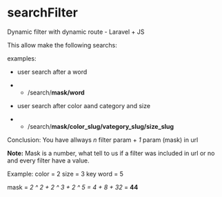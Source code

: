 # searchFilter
Dynamic filter with dynamic route - Laravel + JS

This allow make the following searchs:

 examples:
 
 - user search after a word
 - - /search/**mask/word**
 
 - user search after color aand category and size
 - - /search/**mask/color_slug/vategory_slug/size_slug**
 
 
 Conclusion:
 You have allways *n* filter param + *1* param (mask) in url

**Note:**
Mask is a number, what tell to us if a filter was included in url or no and every filter have a value.

Example: 
color = 2
size = 3
key word = 5

mask = *2 ^ 2 + 2 ^ 3 + 2 ^ 5 = 4 + 8 + 32* = **44** 
